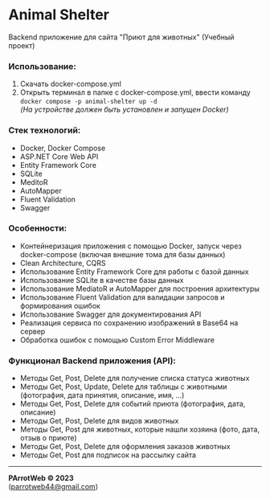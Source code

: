 # Animal Shelter
Backend приложение для сайта "Приют для животных" (Учебный проект)

### Использование:
1. Скачать docker-compose.yml
2. Открыть терминал в папке с docker-compose.yml, ввести команду `docker compose -p animal-shelter up -d`  
   *(На устройстве должен быть установлен и запущен Docker)*

### Стек технологий:
- Docker, Docker Compose
- ASP.NET Core Web API
- Entity Framework Core
- SQLite
- MeditoR
- AutoMapper
- Fluent Validation
- Swagger

### Особенности:
- Контейнеризация приложения с помощью Docker, запуск через docker-compose (включая внешние тома для базы данных)
- Clean Architecture, CQRS
- Использование Entity Framework Core для работы с базой данных
- Использование SQLite в качестве базы данных
- Использование MediatoR и AutoMapper для построения архитектуры
- Использование Fluent Validation для валидации запросов и формирования ошибок
- Использование Swagger для документирования API
- Реализация сервиса по сохранению изображений в Base64 на сервер
- Обработка ошибок с помощью Custom Error Middleware

### Функционал Backend приложения (API):
- Методы Get, Post, Delete для получение списка статуса животных
- Методы Get, Post, Update, Delete для таблицы с животными (фотография, дата принятия, описание, имя, ...)
- Методы Get, Post, Delete для событий приюта (фотография, дата, описание)
- Методы Get, Post, Delete для видов животных
- Методы Get, Post для животных, которые нашли хозяина (фото, дата, отзыв о приюте)
- Методы Get, Post, Delete для оформления заказов животных
- Методы Get, Post для подписок на рассылку сайта

---
**PArrotWeb © 2023**  
(parrotweb44@gmail.com)
